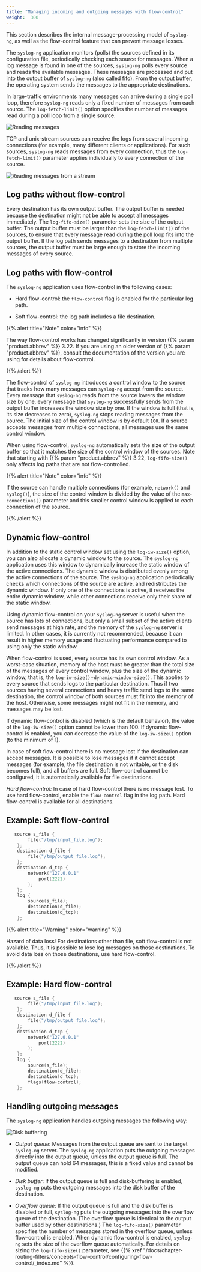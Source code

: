 ```yaml
---
title: "Managing incoming and outgoing messages with flow-control"
weight:  300
---
```

<!-- DISCLAIMER: This file is based on the syslog-ng Open Source Edition documentation https://github.com/balabit/syslog-ng-ose-guides/commit/2f4a52ee61d1ea9ad27cb4f3168b95408fddfdf2 and is used under the terms of The syslog-ng Open Source Edition Documentation License. The file has been modified by Axoflow. -->

This section describes the internal message-processing model of `syslog-ng`, as well as the flow-control feature that can prevent message losses.

The `syslog-ng` application monitors (polls) the sources defined in its configuration file, periodically checking each source for messages. When a log message is found in one of the sources, `syslog-ng` polls every source and reads the available messages. These messages are processed and put into the output buffer of `syslog-ng` (also called fifo). From the output buffer, the operating system sends the messages to the appropriate destinations.

In large-traffic environments many messages can arrive during a single poll loop, therefore `syslog-ng` reads only a fixed number of messages from each source. The `log-fetch-limit()` option specifies the number of messages read during a poll loop from a single source.

![Reading messages](/images/figures/fig-syslog-ng-io-01.png)

TCP and unix-stream sources can receive the logs from several incoming connections (for example, many different clients or applications). For such sources, `syslog-ng` reads messages from every connection, thus the `log-fetch-limit()` parameter applies individually to every connection of the source.

![Reading messages from a stream](/images/figures/fig-syslog-ng-io-02.png)

## Log paths without flow-control

Every destination has its own output buffer. The output buffer is needed because the destination might not be able to accept all messages immediately. The `log-fifo-size()` parameter sets the size of the output buffer. The output buffer must be larger than the `log-fetch-limit()` of the sources, to ensure that every message read during the poll loop fits into the output buffer. If the log path sends messages to a destination from multiple sources, the output buffer must be large enough to store the incoming messages of every source.



## Log paths with flow-control

The `syslog-ng` application uses flow-control in the following cases:

  - Hard flow-control: the `flow-control` flag is enabled for the particular log path.

  - Soft flow-control: the log path includes a file destination.

{{% alert title="Note" color="info" %}}

The way flow-control works has changed significantly in version {{% param "product.abbrev" %}} 3.22. If you are using an older version of {{% param "product.abbrev" %}}, consult the documentation of the version you are using for details about flow-control.

{{% /alert %}}

The flow-control of `syslog-ng` introduces a control window to the source that tracks how many messages can `syslog-ng` accept from the source. Every message that `syslog-ng` reads from the source lowers the window size by one, every message that `syslog-ng` successfully sends from the output buffer increases the window size by one. If the window is full (that is, its size decreases to zero), `syslog-ng` stops reading messages from the source. The initial size of the control window is by default `100`. If a source accepts messages from multiple connections, all messages use the same control window.

When using flow-control, `syslog-ng` automatically sets the size of the output buffer so that it matches the size of the control window of the sources. Note that starting with {{% param "product.abbrev" %}} 3.22, `log-fifo-size()` only affects log paths that are not flow-controlled.

{{% alert title="Note" color="info" %}}

If the source can handle multiple connections (for example, `network()` and `syslog()`), the size of the control window is divided by the value of the `max-connections()` parameter and this smaller control window is applied to each connection of the source.

{{% /alert %}}


## Dynamic flow-control

In addition to the static control window set using the `log-iw-size()` option, you can also allocate a dynamic window to the source. The `syslog-ng` application uses this window to dynamically increase the static window of the active connections. The dynamic window is distributed evenly among the active connections of the source. The `syslog-ng` application periodically checks which connections of the source are active, and redistributes the dynamic window. If only one of the connections is active, it receives the entire dynamic window, while other connections receive only their share of the static window.

Using dynamic flow-control on your `syslog-ng` server is useful when the source has lots of connections, but only a small subset of the active clients send messages at high rate, and the memory of the `syslog-ng` server is limited. In other cases, it is currently not recommended, because it can result in higher memory usage and fluctuating performance compared to using only the static window.

When flow-control is used, every source has its own control window. As a worst-case situation, memory of the host must be greater than the total size of the messages of every control window, plus the size of the dynamic window, that is, the `log-iw-size()`+`dynamic-window-size()`. This applies to every source that sends logs to the particular destination. Thus if two sources having several connections and heavy traffic send logs to the same destination, the control window of both sources must fit into the memory of the host. Otherwise, some messages might not fit in the memory, and messages may be lost.

If dynamic flow-control is disabled (which is the default behavior), the value of the `log-iw-size()` option cannot be lower than 100. If dynamic flow-control is enabled, you can decrease the value of the `log-iw-size()` option (to the minimum of 1).


In case of soft flow-control there is no message lost if the destination can accept messages. It is possible to lose messages if it cannot accept messages (for example, the file destination is not writable, or the disk becomes full), and all buffers are full. Soft flow-control cannot be configured, it is automatically available for file destinations.

*Hard flow-control:* In case of hard flow-control there is no message lost. To use hard flow-control, enable the `flow-control` flag in the log path. Hard flow-control is available for all destinations.


## Example: Soft flow-control

```c
   source s_file {
        file("/tmp/input_file.log");
    };
    destination d_file {
        file("/tmp/output_file.log");
    };
    destination d_tcp {
        network("127.0.0.1"
            port(2222)
        );
    };
    log {
        source(s_file);
        destination(d_file);
        destination(d_tcp);
    };
```


{{% alert title="Warning" color="warning" %}}

Hazard of data loss! For destinations other than file, soft flow-control is not available. Thus, it is possible to lose log messages on those destinations. To avoid data loss on those destinations, use hard flow-control.

{{% /alert %}}



## Example: Hard flow-control

```c
   source s_file {
        file("/tmp/input_file.log");
    };
    destination d_file {
        file("/tmp/output_file.log");
    };
    destination d_tcp {
        network("127.0.0.1"
            port(2222)
        );
    };
    log {
        source(s_file);
        destination(d_file);
        destination(d_tcp);
        flags(flow-control);
    };
```



## Handling outgoing messages

The `syslog-ng` application handles outgoing messages the following way:

![Disk buffering](/images/figures/disk-buffer-diagram-normal.png)

  - *Output queue*: Messages from the output queue are sent to the target `syslog-ng` server. The `syslog-ng` application puts the outgoing messages directly into the output queue, unless the output queue is full. The output queue can hold 64 messages, this is a fixed value and cannot be modified.

  - *Disk buffer*: If the output queue is full and disk-buffering is enabled, `syslog-ng` puts the outgoing messages into the disk buffer of the destination.

  - *Overflow queue*: If the output queue is full and the disk buffer is disabled or full, `syslog-ng` puts the outgoing messages into the overflow queue of the destination. (The overflow queue is identical to the output buffer used by other destinations.) The `log-fifo-size()` parameter specifies the number of messages stored in the overflow queue, unless flow-control is enabled. When dynamic flow-control is enabled, `syslog-ng` sets the size of the overflow queue automatically. For details on sizing the `log-fifo-size()` parameter, see {{% xref "/docs/chapter-routing-filters/concepts-flow-control/configuring-flow-control/_index.md" %}}.

